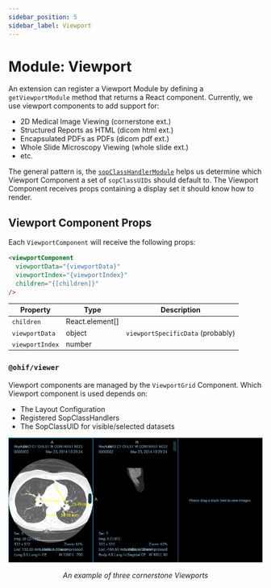```yaml
---
sidebar_position: 5
sidebar_label: Viewport
---
```

# Module: Viewport

An extension can register a Viewport Module by defining a `getViewportModule`
method that returns a React component. Currently, we use viewport components to
add support for:

- 2D Medical Image Viewing (cornerstone ext.)
- Structured Reports as HTML (dicom html ext.)
- Encapsulated PDFs as PDFs (dicom pdf ext.)
- Whole Slide Microscopy Viewing (whole slide ext.)
- etc.

The general pattern is, the [`sopClassHandlerModule`](#) helps us determine
which Viewport Component a set of `sopClassUIDs` should default to. The Viewport
Component receives props containing a display set it should know how to render.

## Viewport Component Props

Each `ViewportComponent` will receive the following props:

```html
<viewportComponent
  viewportData="{viewportData}"
  viewportIndex="{viewportIndex}"
  children="{[children]}"
/>
```

| Property        | Type            | Description                       |
| --------------- | --------------- | --------------------------------- |
| `children`      | React.element[] |                                   |
| `viewportData`  | object          | `viewportSpecificData` (probably) |
| `viewportIndex` | number          |                                   |

### `@ohif/viewer`

Viewport components are managed by the `ViewportGrid` Component. Which Viewport
component is used depends on:

- The Layout Configuration
- Registered SopClassHandlers
- The SopClassUID for visible/selected datasets

![Cornerstone Viewport](../../assets/img/extensions-viewport.png)

<center><i>An example of three cornerstone Viewports</i></center>
